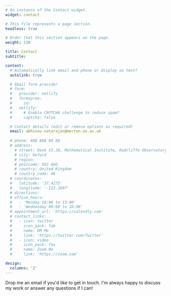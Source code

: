 ```yaml
---
# An instance of the Contact widget.
widget: contact

# This file represents a page section.
headless: true

# Order that this section appears on the page.
weight: 130

title: Contact
subtitle:

content:
  # Automatically link email and phone or display as text?
  autolink: true

  # Email form provider
  # form:
  #   provider: netlify
  #   formspree:
  #     id:
  #   netlify:
  #     # Enable CAPTCHA challenge to reduce spam?
  #     captcha: false

  # Contact details (edit or remove options as required)
  email: abhinav.natarajan@merton.ox.ac.uk
  
  # phone: 888 888 88 88
  # address: 
    # street: Desk S3.28, Mathematical Institute, Radcliffe Observatory, Andrew Wiles Building, Woodstock Road 
    # city: Oxford 
    # region: 
    # postcode: OX2 6GG
    # country: United Kingdom
    # country_code: UK
  # coordinates:
  #   latitude: '37.4275'
  #   longitude: '-122.1697'
  # directions: 
  # office_hours:
  #   - 'Monday 10:00 to 13:00'
  #   - 'Wednesday 09:00 to 10:00'
  # appointment_url: 'https://calendly.com'
  # contact_links:
  #   - icon: twitter
  #     icon_pack: fab
  #     name: DM Me
  #     link: 'https://twitter.com/Twitter'
  #   - icon: video
  #     icon_pack: fas
  #     name: Zoom Me
  #     link: 'https://zoom.com'

design:
  columns: '2'
---
```

Drop me an email if you'd like to get in touch. I'm always happy to discuss my work or answer any questions if I can!